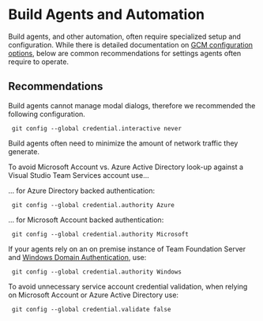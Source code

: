 # Build Agents and Automation

 Build agents, and other automation, often require specialized setup and configuration. While there is detailed documentation on [GCM configuration options](Docs/Configuration.md), below are common recommendations for settings agents often require to operate.
 
## Recommendations

 Build agents cannot manage modal dialogs, therefore we recommended the following configuration.

     git config --global credential.interactive never

 Build agents often need to minimize the amount of network traffic they generate.

 To avoid Microsoft Account vs. Azure Active Directory look-up against a Visual Studio Team Services account use...
 
 ... for Azure Directory backed authentication:

     git config --global credential.authority Azure
     
 ... for Microsoft Account backed authentication:

     git config --global credential.authority Microsoft
     
 If your agents rely on an on premise instance of Team Foundation Server and [Windows Domain Authentication](https://msdn.microsoft.com/en-us/library/ee253152(v=bts.10).aspx), use:
 
     git config --global credential.authority Windows

 To avoid unnecessary service account credential validation, when relying on Microsoft Account or Azure Active Directory use:

     git config --global credential.validate false
